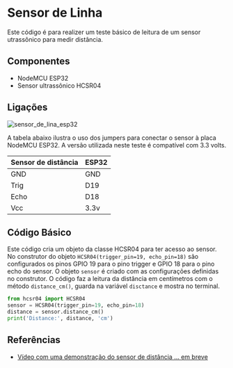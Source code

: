 # Sensor de Linha 

Este código é para realizer um teste básico de leitura de um sensor utrassônico para medir distância. 

## Componentes 
* NodeMCU ESP32 
* Sensor ultrassônico HCSR04 

## Ligações 
![sensor_de_lina_esp32]( )

A tabela abaixo ilustra o uso dos jumpers para conectar o sensor à placa NodeMCU ESP32. A versão utilizada neste teste é compatível com 3.3 volts. 

| Sensor de distância | ESP32 |
| --------------- | --------------- | 
| GND | GND  | 
| Trig  | D19 | 
| Echo  | D18 |
| Vcc | 3.3v | 
 

## Código Básico 

Este código cria um objeto da classe HCSR04 para ter acesso ao sensor. No construtor do objeto `HCSR04(trigger_pin=19, echo_pin=18)` são configurados os pinos GPIO 19 para o pino trigger e GPIO 18 para o pino echo do sensor.  O objeto `sensor` é criado com as configurações definidas no construtor. O código faz a leitura da distância em centímetros com o método `distance_cm()`, guarda na variável `disctance` e mostra no terminal. 

```python 
from hcsr04 import HCSR04
sensor = HCSR04(trigger_pin=19, echo_pin=18)
distance = sensor.distance_cm()
print('Distance:', distance, 'cm')
```

## Referências 
* [Vídeo com uma demonstração do sensor de distância ... em breve]( )
